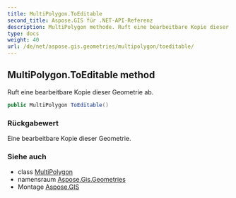 ```yaml
---
title: MultiPolygon.ToEditable
second_title: Aspose.GIS für .NET-API-Referenz
description: MultiPolygon methode. Ruft eine bearbeitbare Kopie dieser Geometrie ab.
type: docs
weight: 40
url: /de/net/aspose.gis.geometries/multipolygon/toeditable/
---
```

## MultiPolygon.ToEditable method

Ruft eine bearbeitbare Kopie dieser Geometrie ab.

```csharp
public MultiPolygon ToEditable()
```

### Rückgabewert

Eine bearbeitbare Kopie dieser Geometrie.

### Siehe auch

* class [MultiPolygon](../)
* namensraum [Aspose.Gis.Geometries](../../multipolygon/)
* Montage [Aspose.GIS](../../../)


